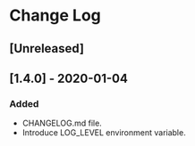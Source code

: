 # Change Log

## [Unreleased]

## [1.4.0] - 2020-01-04

### Added

- CHANGELOG.md file.
- Introduce LOG_LEVEL environment variable.


